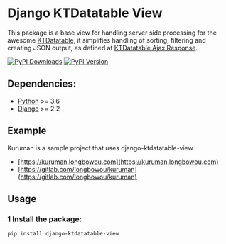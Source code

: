 # Django KTDatatable View

This package is a base view for handling server side processing for the awesome
[KTDatatable](https://keenthemes.com/metronic/?page=docs&section=html/components/datatable), it simplifies handling of
sorting, filtering and creating JSON output, as defined
at [KTDatatable Ajax Response](https://keenthemes.com/metronic/?page=docs&section=html/components/datatable#sec14-6).

[![PyPI Downloads][pypi-dl-image]][pypi-dl-link]
[![PyPI Version][pypi-v-image]][pypi-v-link]

[pypi-dl-link]: https://pypi.python.org/pypi/django-ktdatatable-view

[pypi-dl-image]: https://img.shields.io/pypi/dm/django-ktdatatable-view.png

[pypi-v-link]: https://pypi.python.org/pypi/django-ktdatatable-view

[pypi-v-image]: https://img.shields.io/pypi/v/django-ktdatatable-view.png

## Dependencies:

* [Python](https://www.python.org/) >= 3.6
* [Django](https://www.djangoproject.com/) >= 2.2

## Example

Kuruman is a sample project that uses django-ktdatatable-view

- [https://kuruman.longbowou.com](https://kuruman.longbowou.com)
- [https://gitlab.com/longbowou/kuruman](https://gitlab.com/longbowou/kuruman)

## Usage

### 1 Install the package:

```bash
pip install django-ktdatatable-view
```